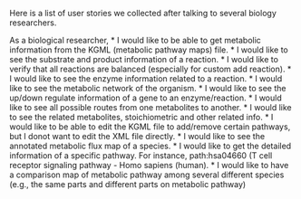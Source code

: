 Here is a list of user stories we collected after talking to several biology researchers.

As a biological researcher,
	 * I would like to be able to get metabolic information from the KGML (metabolic pathway maps) file. 
	 * I would like to see the substrate and product information of a reaction.
	 * I would like to verify that all reactions are balanced (especially for custom add reaction).
	 * I would like to see the enzyme information related to a reaction.
	 * I would like to see the metabolic network of the organism.
	 * I would like to see the up/down regulate information of a gene to an enzyme/reaction.
	 * I would like to see all possible routes from one metabolites to another.
	 * I would like to see the related metabolites, stoichiometric and other related info.
	 * I would like to be able to edit the KGML file to add/remove certain pathways, but I donot want to edit the XML file directly.
	 * I would like to see the annotated metabolic flux map of a species.
	 * I would like to get the detailed information of a specific pathway. For instance, path:hsa04660 (T cell receptor signaling pathway - Homo sapiens (human). 
	 * I would like to have a comparison map of metabolic pathway among several different species (e.g., the same parts and different parts on metabolic pathway)
